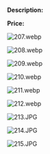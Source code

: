 **Description:**

**Price:**

![207.webp](../images/207.webp)

![208.webp](../images/208.webp)

![209.webp](../images/209.webp)

![210.webp](../images/210.webp)

![211.webp](../images/211.webp)

![212.webp](../images/212.webp)

![213.JPG](../images/213.JPG)

![214.JPG](../images/214.JPG)

![215.JPG](../images/215.JPG)